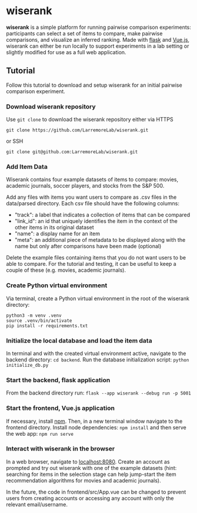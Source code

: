 # wiserank

**wiserank** is a simple platform for running pairwise comparison experiments: participants can select a set of items to compare, make pairwise comparisons, and visualize an inferred ranking. Made with [flask](https://flask.palletsprojects.com/en/3.0.x/) and [Vue.js](https://vuejs.org/), wiserank can either be run locally to support experiments in a lab setting or slightly modified for use as a full web application.

## Tutorial

Follow this tutorial to download and setup wiserank for an initial pairwise comparison experiment.

### Download wiserank repository

Use `git clone` to download the wiserank repository either via HTTPS

```shell
git clone https://github.com/LarremoreLab/wiserank.git
```

or SSH

```shell
git clone git@github.com:LarremoreLab/wiserank.git
```

### Add Item Data

Wiserank contains four example datasets of items to compare: movies, academic journals, soccer players, and stocks from the S&P 500.

Add any files with items you want users to compare as .csv files in the data/parsed directory. Each csv file should have the following columns:

- "track": a label that indicates a collection of items that can be compared
- "link_id": an id that uniquely identifies the item in the context of the other items in its original dataset
- "name": a display name for an item
- "meta": an additional piece of metadata to be displayed along with the name but only after comparisons have been made (optional)

Delete the example files containing items that you do not want users to be able to compare. For the tutorial and testing, it can be useful to keep a couple of these (e.g. movies, academic journals).

### Create Python virtual environment

Via terminal, create a Python virtual environment in the root of the wiserank directory:

  ```shell
  python3 -m venv .venv
  source .venv/bin/activate
  pip install -r requirements.txt
  ```

### Initialize the local database and load the item data

In terminal and with the created virtual environment active, navigate to the backend directory: `cd backend`. Run the database initialization script: `python initialize_db.py`

### Start the backend, flask application

From the backend directory run: `flask --app wiserank --debug run -p 5001`

### Start the frontend, Vue.js application

If necessary, install [npm](https://nodejs.org/en/download/package-manager). Then, in a new terminal window navigate to the frontend directory. Install node dependencies: `npm install` and then serve the web app: `npm run serve`

### Interact with wiserank in the browser

In a web browser, navigate to [localhost:8080](http://localhost:8080). Create an account as prompted and try out wiserank with one of the example datasets (hint: searching for items in the selection stage can help jump-start the item recommendation algorithms for movies and academic journals).

In the future, the code in frontend/src/App.vue can be changed to prevent users from creating accounts or accessing any account with only the relevant email/username.
